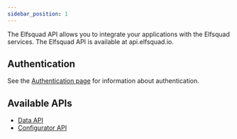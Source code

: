 ```yaml
---
sidebar_position: 1
---
```


The Elfsquad API allows you to integrate your applications with the Elfsquad services. The Elfsquad API is available at api.elfsquad.io.

## Authentication
See the [Authentication page](/docs/authentication) for information about authentication.

## Available APIs

* [Data API](/apis/data)
* [Configurator API](/apis/configurator)
<!-- * [EMS API](/apis/ems) -->

